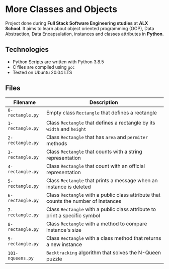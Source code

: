 # More Classes and Objects
Project done during **Full Stack Software Engineering studies** at **ALX School**. It aims to learn about object oriented programming (OOP), Data Abstraction, Data Encapsulation, instances and classes attributes in **Python**.

## Technologies
* Python Scripts are written with Python 3.8.5
* C files are compiled using `gcc`
* Tested on Ubuntu 20.04 LTS

## Files
Filename | Description
--- | ---
`0-rectangle.py` | Empty class `Rectangle` that defines a rectangle
`1-rectangle.py` | Class `Rectangle` that defines a rectangle by its `width` and `height`
`2-rectangle.py` | Class `Rectangle` that has `area` and `permiter` methods
`3-rectangle.py` | Class `Rectangle` that counts with a string representation
`4-rectangle.py` | Class `Rectangle` that count with an official representation
`5-rectangle.py` | Class `Rectangle` that prints a message when an instance is deleted
`6-rectangle.py` | Class `Rectangle` with a public class attribute that counts the number of instances
`7-rectangle.py` | Class `Rectangle` with a public class attribute to print a specific symbol
`8-rectangle.py` | Class `Rectangle` with a method to compare instance's size
`9-rectangle.py` | Class `Rectangle` with a class method that returns a new instance
`101-nqueens.py` | `Backtracking` algorithm that solves the N-Queen puzzle
